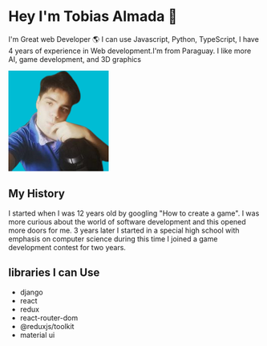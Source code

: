 # Hey I'm Tobias Almada 👋
I'm Great web Developer 🌎 I can use Javascript, Python, TypeScript, I have 4 years of experience in Web development.I'm from Paraguay. 
I like more AI, game development, and 3D graphics
<div>
	<img src="https://github.com/Almada2021/Almada2021/blob/master/faceBackground.png?raw=true"/>
</div>

## My History
I started when I was 12 years old by googling "How to create a game". I was more 
curious about the world of software development and this opened more doors for me. 
3 years later I started in a special high school with emphasis on computer science 
during this time I joined a game development contest for two years.


## libraries I can Use
+ django 
+ react
+ redux
+ react-router-dom
+ @reduxjs/toolkit
+ material ui
